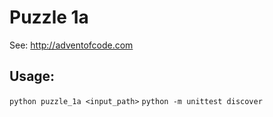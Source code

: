 # Puzzle 1a

See: http://adventofcode.com

## Usage:

`python puzzle_1a <input_path>`
`python -m unittest discover`

